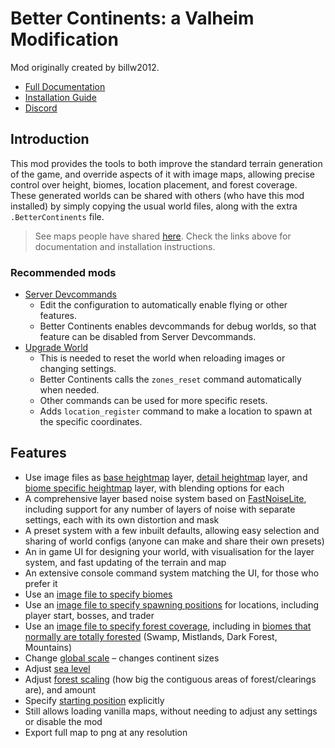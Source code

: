 # Better Continents: a Valheim Modification

Mod originally created by billw2012.

- [Full Documentation](https://jerekuusela.github.io/BetterContinents-Docs/introduction.html)
- [Installation Guide](https://jerekuusela.github.io/BetterContinents-Docs/setup-guide.html)
- [Discord](https://discord.gg/3XW8ZntYzN)

## Introduction

This mod provides the tools to both improve the standard terrain generation of the game, and override aspects of it with image maps, allowing precise control over height, biomes, location placement, and forest coverage.  
These generated worlds can be shared with others (who have this mod installed) by simply copying the usual world files, along with the extra `.BetterContinents` file.

> See maps people have shared [here](https://www.nexusmods.com/valheim/mods/categories/13/).
> Check the links above for documentation and installation instructions.

### Recommended mods

- [Server Devcommands](https://valheim.thunderstore.io/package/JereKuusela/Server_devcommands/)
  - Edit the configuration to automatically enable flying or other features.
  - Better Continents enables devcommands for debug worlds, so that feature can be disabled from Server Devcommands.
- [Upgrade World](https://valheim.thunderstore.io/package/JereKuusela/Upgrade_World/)
  - This is needed to reset the world when reloading images or changing settings.
  - Better Continents calls the `zones_reset` command automatically when needed.
  - Other commands can be used for more specific resets.
  - Adds `location_register` command to make a location to spawn at the specific coordinates.

## Features

- Use image files as [base heightmap](https://billw2012.github.io/BetterContinents-Docs/settings/heightmap.html#heightmap-file) layer, [detail heightmap](https://billw2012.github.io/BetterContinents-Docs/settings/flatmap.html#flatmap-file) layer, and [biome specific heightmap](https://billw2012.github.io/BetterContinents-Docs/settings/roughmap.html#roughmap-file) layer, with blending options for each
- A comprehensive layer based noise system based on [FastNoiseLite](https://github.com/Auburn/FastNoise), including support for any number of layers of noise with separate settings, each with its own distortion and mask
- A preset system with a few inbuilt defaults, allowing easy selection and sharing of world configs (anyone can make and share their own presets)
- An in game UI for designing your world, with visualisation for the layer system, and fast updating of the terrain and map
- An extensive console command system matching the UI, for those who prefer it
- Use an [image file to specify biomes](https://billw2012.github.io/BetterContinents-Docs/settings/biomemap.html#biomemap-file)
- Use an [image file to specify spawning positions](https://billw2012.github.io/BetterContinents-Docs/settings/spawnmap.html#spawnmap-file) for locations, including player start, bosses, and trader
- Use an [image file to specify forest coverage](https://billw2012.github.io/BetterContinents-Docs/settings/forest.html#forestmap-file), including in [biomes that normally are totally forested](https://billw2012.github.io/BetterContinents-Docs/settings/forest.html#forest-factor-overrides-all-trees) (Swamp, Mistlands, Dark Forest, Mountains)
- Change [global scale](https://billw2012.github.io/BetterContinents-Docs/settings/global.html#continent-size) – changes continent sizes
- Adjust [sea level](https://billw2012.github.io/BetterContinents-Docs/settings/global.html#sea-level-adjustment)
- Adjust [forest scaling](https://billw2012.github.io/BetterContinents-Docs/settings/forest.html#forest-scale) (how big the contiguous areas of forest/clearings are), and amount
- Specify [starting position](https://billw2012.github.io/BetterContinents-Docs/settings/start-position.html) explicitly
- Still allows loading vanilla maps, without needing to adjust any settings or disable the mod
- Export full map to png at any resolution
